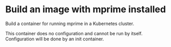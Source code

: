 # Build an image with mprime installed

Build a container for running mprime in a Kubernetes cluster.

This container does no configuration and cannot be run by itself. Configuration will be done by an init container.

